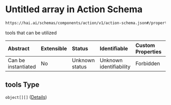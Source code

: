 # Untitled array in Action Schema

```txt
https://hai.ai/schemas/components/action/v1/action-schema.json#/properties/tools
```

tools that can be utilized

| Abstract            | Extensible | Status         | Identifiable            | Custom Properties | Additional Properties | Access Restrictions | Defined In                                                                                           |
| :------------------ | :--------- | :------------- | :---------------------- | :---------------- | :-------------------- | :------------------ | :--------------------------------------------------------------------------------------------------- |
| Can be instantiated | No         | Unknown status | Unknown identifiability | Forbidden         | Allowed               | none                | [action.schema.json\*](../../schemas/components/action/v1/action.schema.json "open original schema") |

## tools Type

`object[][]` ([Details](tool-items.md))
